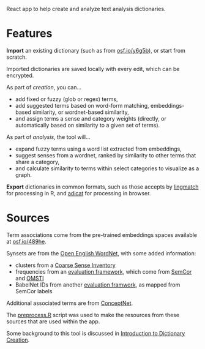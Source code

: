 React app to help create and analyze text analysis dictionaries.

# Features

**Import** an existing dictionary (such as from [osf.io/y6g5b](https://osf.io/y6g5b/)), or start from scratch.

Imported dictionaries are saved locally with every edit, which can be encrypted.

As part of _creation_, you can...

- add fixed or fuzzy (glob or regex) terms,
- add suggested terms based on word-form matching, embeddings-based similarity, or wordnet-based similarity,
- and assign terms a sense and category weights (directly, or automatically based on similarity to a given set of terms).

As part of _analysis_, the tool will...

- expand fuzzy terms using a word list extracted from embeddings,
- suggest senses from a wordnet, ranked by similarity to other terms that share a category,
- and calculate similarity to terms within select categories to visualize as a graph.

**Export** dictionaries in common formats, such as those accepts by [lingmatch](https://miserman.github.io/lingmatch/) for processing in R, and [adicat](https://miserman.github.io/adicat/highlight/) for processing in browser.

# Sources

Term associations come from the pre-trained embeddings spaces available at [osf.io/489he](https://osf.io/489he/).

Synsets are from the [Open English WordNet](https://github.com/globalwordnet/english-wordnet), with some added information:

- clusters from a [Coarse Sense Inventory](https://sapienzanlp.github.io/csi/)
- frequencies from an [evaluation framework](http://lcl.uniroma1.it/wsdeval/), which come from [SemCor](https://web.eecs.umich.edu/~mihalcea/downloads.html#semcor) and [OMSTI](https://www.comp.nus.edu.sg/~nlp/corpora.html)
- BabelNet IDs from another [evaluation framwork](https://sapienzanlp.github.io/xl-wsd/docs/data/), as mapped from SemCor labels

Additional associated terms are from [ConceptNet](https://github.com/commonsense/conceptnet5).

The [preprocess.R](/preprocess.R) script was used to make the resources from these sources that are used within the app.

Some background to this tool is discussed in [Introduction to Dictionary Creation](https://miserman.github.io/lingmatch/articles/dictionary_creation.html).
